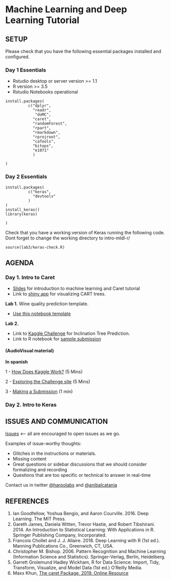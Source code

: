 # Machine Learning and Deep Learning Tutorial

## SETUP
Please check that you have the following essential packages installed and configured.

### Day 1 Essentials 


* Rstudio desktop or server version >= 1.1
* R version >= 3.5
* Rstudio Notebooks  operational


```
install.packages(
          c("dplyr",
            "readr",
             "doMC",
            "caret",
            "randomForest",
            "rpart",
            "rmarkdown",
            "rprojroot",
            "caTools",
            "bitops",
            "e1071"
            )
  
)
```
### Day 2 Essentials

```
install.packages(
          c("keras",
            "devtools"
          )
)
install_keras()
library(keras)
  
)
```
Check that you have a working version of Keras running the following code.
Dont forget to change the working directory to intro-mldl-r/

```
source(lab3/keras-check.R)
```



## AGENDA

### Day 1. Intro to Caret
* [Slides](https://docs.google.com/presentation/d/1K_jhG3GnkK4E_8FtYfXMriH1TWMt8swnOh9XxYVI-Cw/edit?usp=sharing) for introduction to machine learning and Caret tutorial
* Link to [shiny app](https://harpomaxx.shinyapps.io/dtdemo/) for visualizing CART trees.

 
**Lab 1.** Wine quality prediction template.
* [Use this notebook template](https://raw.githubusercontent.com/harpomaxx/intro-mldl-r/master/lab1/wine-quality-template-train.rmd)


**Lab 2.** 
* Link to [Kaggle Challenge](http://bit.ly/kaggle-tree-2019) for Inclination Tree Prediction. 
* Link to R notebook for [sample submission](http://rpubs.com/harpomaxx/am2017hackatonejemplo)

#### (AudioVisual material)

**In spanish**

1 - [How Does Kaggle Work?](https://www.youtube.com/watch?v=0CBV_aDcXa8) (5 Mins)

2 - [Exploring the Challenge site](https://www.youtube.com/watch?v=wHh-iswUMLE) (5 Mins)

3 - [Making a Submission](https://www.youtube.com/watch?v=YshAeSdF2h0&t=3s) (1 min)


### Day 2. Intro to Keras


## ISSUES AND COMMUNICATION

[Issues](https://github.com/harpomaxx/intro-mldl-r/issues) <-- all are encouraged to open issues as we go. 

Examples of issue-worthy thoughts:

* Glitches in the instructions or materials.
* Missing content
* Great questions or sidebar discussions that we should consider formalizing and recording
* Questions that are too specific or technical to answer in real-time


Contact us in twitter [@harpolabs](http://www.twitter.com/harpomaxx) and [@anibalcatania](https://twitter.com/anibalcatania)

## REFERENCES

1. Ian Goodfellow, Yoshua Bengio, and Aaron Courville. 2016. Deep Learning.
The MIT Press.
2.  Gareth James, Daniela Witten, Trevor Hastie, and Robert Tibshirani. 2014. An
Introduction to Statistical Learning: With Applications in R. Springer Publishing
Company, Incorporated.
3. Francois Chollet and J. J. Allaire. 2018. Deep Learning with R (1st ed.).
Manning Publications Co., Greenwich, CT, USA.
4. Christopher M. Bishop. 2006. Pattern Recognition and Machine Learning
(Information Science and Statistics). Springer-Verlag, Berlin, Heidelberg.
6. Garrett Grolemund Hadley Wickham, R for Data Science: Import, Tidy,
Transform, Visualize, and Model Data (1st ed.) O’Reilly Media.
7. Maxx Khun, [The caret Package, 2019. Online Resource](https://topepo.github.io/caret/)